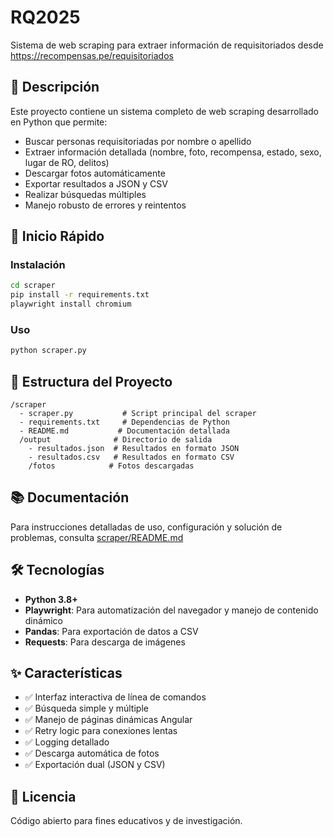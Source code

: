 # RQ2025

Sistema de web scraping para extraer información de requisitoriados desde https://recompensas.pe/requisitoriados

## 📖 Descripción

Este proyecto contiene un sistema completo de web scraping desarrollado en Python que permite:

- Buscar personas requisitoriadas por nombre o apellido
- Extraer información detallada (nombre, foto, recompensa, estado, sexo, lugar de RO, delitos)
- Descargar fotos automáticamente
- Exportar resultados a JSON y CSV
- Realizar búsquedas múltiples
- Manejo robusto de errores y reintentos

## 🚀 Inicio Rápido

### Instalación

```bash
cd scraper
pip install -r requirements.txt
playwright install chromium
```

### Uso

```bash
python scraper.py
```

## 📂 Estructura del Proyecto

```
/scraper
  - scraper.py           # Script principal del scraper
  - requirements.txt     # Dependencias de Python
  - README.md           # Documentación detallada
  /output              # Directorio de salida
    - resultados.json  # Resultados en formato JSON
    - resultados.csv   # Resultados en formato CSV
    /fotos            # Fotos descargadas
```

## 📚 Documentación

Para instrucciones detalladas de uso, configuración y solución de problemas, consulta [scraper/README.md](scraper/README.md)

## 🛠️ Tecnologías

- **Python 3.8+**
- **Playwright**: Para automatización del navegador y manejo de contenido dinámico
- **Pandas**: Para exportación de datos a CSV
- **Requests**: Para descarga de imágenes

## ✨ Características

- ✅ Interfaz interactiva de línea de comandos
- ✅ Búsqueda simple y múltiple
- ✅ Manejo de páginas dinámicas Angular
- ✅ Retry logic para conexiones lentas
- ✅ Logging detallado
- ✅ Descarga automática de fotos
- ✅ Exportación dual (JSON y CSV)

## 📄 Licencia

Código abierto para fines educativos y de investigación.
